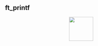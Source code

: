 ft_printf
-----

<p align="center">
  <a href="https://github.com/Albertoocbs/get_next_line](https://github.com/Albertoocbs/ft_printf/blob/master/ft_printf_circle.png">
    <img src="https://github.com/Albertoocbs/ft_printf" width="80"/>
  </a>
</p>
